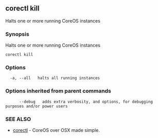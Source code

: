 ## corectl kill

Halts one or more running CoreOS instances

### Synopsis


Halts one or more running CoreOS instances

```
corectl kill
```

### Options

```
  -a, --all   halts all running instances
```

### Options inherited from parent commands

```
      --debug   adds extra verbosity, and options, for debugging purposes and/or power users
```

### SEE ALSO
* [corectl](corectl.md)	 - CoreOS over OSX made simple.

